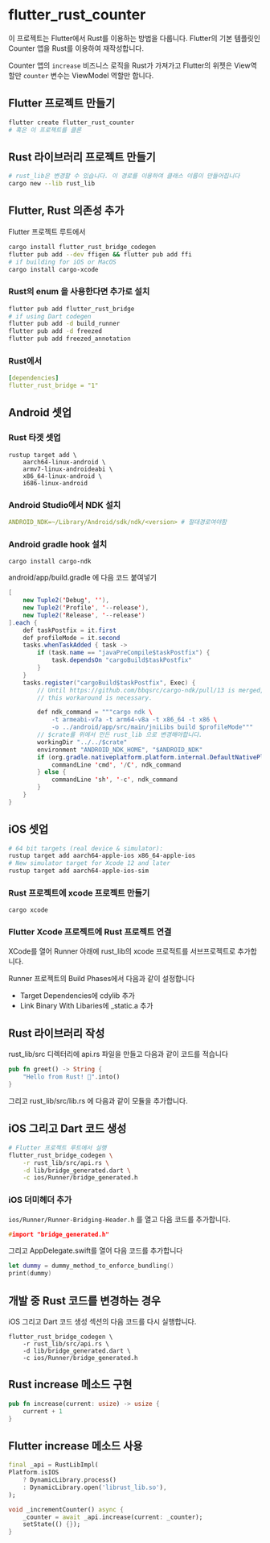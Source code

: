 # flutter_rust_counter

이 프로젝트는 Flutter에서 Rust를 이용하는 방법을 다룹니다. Flutter의 기본 템플릿인 Counter 앱을 Rust를 이용하여 재작성합니다.

Counter 앱의 `increase` 비즈니스 로직을 Rust가 가져가고 Flutter의 위젯은 View역할만 `counter` 변수는 ViewModel 역할만 합니다.


## Flutter 프로젝트 만들기

```bash
flutter create flutter_rust_counter
# 혹은 이 프로젝트를 클론
```

## Rust 라이브러리 프로젝트 만들기

```bash
# rust_lib은 변경할 수 있습니다. 이 경로를 이용하여 클래스 이름이 만들어집니다
cargo new --lib rust_lib 
```

## Flutter, Rust 의존성 추가

Flutter 프로젝트 루트에서

```bash
cargo install flutter_rust_bridge_codegen
flutter pub add --dev ffigen && flutter pub add ffi
# if building for iOS or MacOS
cargo install cargo-xcode
```

### Rust의 enum 을 사용한다면 추가로 설치

```bash
flutter pub add flutter_rust_bridge
# if using Dart codegen
flutter pub add -d build_runner
flutter pub add -d freezed
flutter pub add freezed_annotation
```

### Rust에서

```yaml
[dependencies]
flutter_rust_bridge = "1"
```

## Android 셋업

### Rust 타겟 셋업

```
rustup target add \
    aarch64-linux-android \
    armv7-linux-androideabi \
    x86_64-linux-android \
    i686-linux-android
```

### Android Studio에서 NDK 설치

```yaml
ANDROID_NDK=~/Library/Android/sdk/ndk/<version> # 절대경로여야함
```

### Android gradle hook 설치

```
cargo install cargo-ndk
```

android/app/build.gradle 에 다음 코드 붙여넣기

```java
[
    new Tuple2('Debug', ''),
    new Tuple2('Profile', '--release'),
    new Tuple2('Release', '--release')
].each {
    def taskPostfix = it.first
    def profileMode = it.second
    tasks.whenTaskAdded { task ->
        if (task.name == "javaPreCompile$taskPostfix") {
            task.dependsOn "cargoBuild$taskPostfix"
        }
    }
    tasks.register("cargoBuild$taskPostfix", Exec) {
        // Until https://github.com/bbqsrc/cargo-ndk/pull/13 is merged,
        // this workaround is necessary.

        def ndk_command = """cargo ndk \
            -t armeabi-v7a -t arm64-v8a -t x86_64 -t x86 \
            -o ../android/app/src/main/jniLibs build $profileMode"""
        // $crate를 위에서 만든 rust_lib 으로 변경해야합니다.
        workingDir "../../$crate"
        environment "ANDROID_NDK_HOME", "$ANDROID_NDK"
        if (org.gradle.nativeplatform.platform.internal.DefaultNativePlatform.currentOperatingSystem.isWindows()) {
            commandLine 'cmd', '/C', ndk_command
        } else {
            commandLine 'sh', '-c', ndk_command
        }
    }
}
```

## iOS 셋업

```bash
# 64 bit targets (real device & simulator):
rustup target add aarch64-apple-ios x86_64-apple-ios
# New simulator target for Xcode 12 and later
rustup target add aarch64-apple-ios-sim
```

### Rust 프로젝트에 xcode 프로젝트 만들기

```
cargo xcode
```

### Flutter Xcode 프로젝트에 Rust 프로젝트 연결

XCode를 열어 Runner 아래에 rust_lib의 xcode 프로적트를 서브프로젝트로 추가합니다.

Runner 프로젝트의 Build Phases에서 다음과 같이 설정합니다

- Target Dependencies에 cdylib 추가
- Link Binary With Libaries에 _static.a 추가

## Rust 라이브러리 작성

rust_lib/src 디렉터리에 api.rs 파일을 만들고 다음과 같이 코드를 적습니다

```rust
pub fn greet() -> String {
    "Hello from Rust! 🦀".into()
}
```

그리고 rust_lib/src/lib.rs 에 다음과 같이 모듈을 추가합니다.


## iOS 그리고 Dart 코드 생성

```bash
# Flutter 프로젝트 루트에서 실행
flutter_rust_bridge_codegen \
    -r rust_lib/src/api.rs \
    -d lib/bridge_generated.dart \
    -c ios/Runner/bridge_generated.h
```


### iOS 더미헤더 추가

`ios/Runner/Runner-Bridging-Header.h` 를 열고 다음 코드를 추가합니다.

```c
#import "bridge_generated.h"
```

그리고 AppDelegate.swift를 열어 다음 코드를 추가합니다

```swift
let dummy = dummy_method_to_enforce_bundling()
print(dummy)
```


## 개발 중 Rust 코드를 변경하는 경우

iOS 그리고 Dart 코드 생성 섹션의 다음 코드를 다시 실행합니다.

```
flutter_rust_bridge_codegen \
    -r rust_lib/src/api.rs \
    -d lib/bridge_generated.dart \
    -c ios/Runner/bridge_generated.h
```

## Rust increase 메소드 구현

```rust
pub fn increase(current: usize) -> usize {
    current + 1
}
```

## Flutter increase 메소드 사용

```dart
final _api = RustLibImpl(
Platform.isIOS
    ? DynamicLibrary.process()
    : DynamicLibrary.open('librust_lib.so'),
);
```


```dart
void _incrementCounter() async {
    _counter = await _api.increase(current: _counter);
    setState(() {});
}
```

